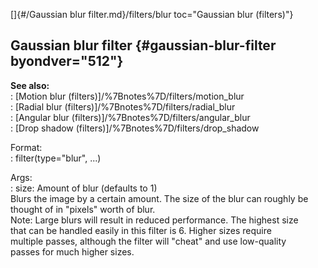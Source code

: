 []{#/Gaussian blur filter.md}/filters/blur toc="Gaussian blur (filters)"}    
## Gaussian blur filter {#gaussian-blur-filter byondver="512"}    
**See also:**    
:   [Motion blur (filters)]/%7Bnotes%7D/filters/motion_blur    
:   [Radial blur (filters)]/%7Bnotes%7D/filters/radial_blur    
:   [Angular blur (filters)]/%7Bnotes%7D/filters/angular_blur    
:   [Drop shadow (filters)]/%7Bnotes%7D/filters/drop_shadow    
<!-- -->    
Format:    
:   filter(type=\"blur\", \...)    
<!-- -->    
Args:    
:   size: Amount of blur (defaults to 1)    
Blurs the image by a certain amount. The size of the blur can roughly be    
thought of in \"pixels\" worth of blur.    
Note: Large blurs will result in reduced performance. The highest size    
that can be handled easily in this filter is 6. Higher sizes require    
multiple passes, although the filter will \"cheat\" and use low-quality    
passes for much higher sizes.  